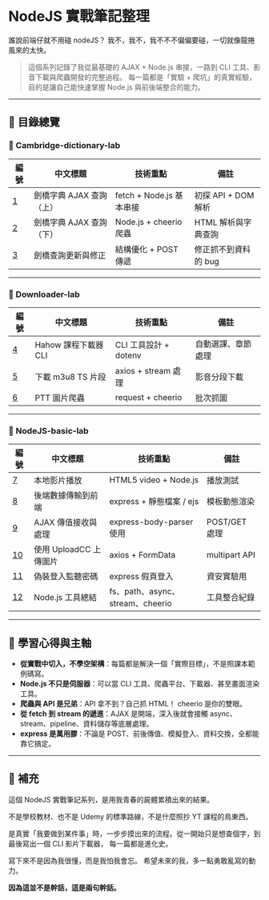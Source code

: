 # NodeJS 實戰筆記整理

誰說前端仔就不用碰 nodeJS？
我不，我不，我不不不偏偏要碰，一切就像龍捲風來的太快。

> 這個系列記錄了我從最基礎的 AJAX + Node.js 串接，一路到 CLI 工具、影音下載與爬蟲開發的完整過程。
> 每一篇都是「實驗 + 爬坑」的真實經驗，目的是讓自己能快速掌握 Node.js 與前後端整合的能力。

---

## 🧭 目錄總覽

### 📘 Cambridge-dictionary-lab

| 編號                                                         | 中文標題                 | 技術重點                 | 備註                 |
| ------------------------------------------------------------ | ------------------------ | ------------------------ | -------------------- |
| [1](Cambridge-dictionary-lab/1-ajax-cambridge-dictionary.md) | 劍橋字典 AJAX 查詢（上） | fetch + Node.js 基本串接 | 初探 API + DOM 解析  |
| [2](Cambridge-dictionary-lab/2-node-cambridge-crawler.md)    | 劍橋字典 AJAX 查詢（下） | Node.js + cheerio 爬蟲   | HTML 解析與字典查詢  |
| [3](Cambridge-dictionary-lab/3-node-cambridge-update-fix.md) | 劍橋查詢更新與修正       | 結構優化 + POST 傳遞     | 修正抓不到資料的 bug |

---

### 📘 Downloader-lab

| 編號                                          | 中文標題             | 技術重點              | 備註               |
| --------------------------------------------- | -------------------- | --------------------- | ------------------ |
| [4](Downloader-lab/4-hahow-downloader-cli.md) | Hahow 課程下載器 CLI | CLI 工具設計 + dotenv | 自動選課、章節處理 |
| [5](Downloader-lab/5-download-m3u8-ts.md)     | 下載 m3u8 TS 片段    | axios + stream 處理   | 影音分段下載       |
| [6](Downloader-lab/6-ptt-image-crawler.md)    | PTT 圖片爬蟲         | request + cheerio     | 批次抓圖           |

---

### 📘 NodeJS-basic-lab

| 編號                                            | 中文標題               | 技術重點                         | 備註          |
| ----------------------------------------------- | ---------------------- | -------------------------------- | ------------- |
| [7](NodeJS-basic-lab/12-play-local-video.md)    | 本地影片播放           | HTML5 video + Node.js            | 播放測試      |
| [8](NodeJS-basic-lab/12-html-data-transfer.md)  | 後端數據傳輸到前端     | express + 靜態檔案 / ejs         | 模板動態渲染  |
| [9](NodeJS-basic-lab/9-ajax-receive-note.md)    | AJAX 傳值接收與處理    | express-body-parser 使用         | POST/GET 處理 |
| [10](NodeJS-basic-lab/10-uploadcc-uploader.md)  | 使用 UploadCC 上傳圖片 | axios + FormData                 | multipart API |
| [11](NodeJS-basic-lab/11-password-listener.md)  | 偽裝登入監聽密碼       | express 假頁登入                 | 資安實驗用    |
| [12](NodeJS-basic-lab/12-node-utils-summary.md) | Node.js 工具總結       | fs、path、async、stream、cheerio | 工具整合紀錄  |

---

## 🧠 學習心得與主軸

- **從實戰中切入，不學空架構**：每篇都是解決一個「實際目標」，不是照課本範例碼寫。
- **Node.js 不只是伺服器**：可以當 CLI 工具、爬蟲平台、下載器、甚至畫面渲染工具。
- **爬蟲與 API 是兄弟**：API 拿不到？自己抓 HTML！ cheerio 是你的雙眼。
- **從 fetch 到 stream 的遞進**：AJAX 是開端，深入後就會接觸 async、stream、pipeline、資料儲存等底層處理。
- **express 是萬用膠**：不論是 POST、前後傳值、模擬登入、資料交換，全都能靠它搞定。

---

## 💬 補充

這個 NodeJS 實戰筆記系列，是用我青春的屍體累積出來的結果。

不是學校教材、也不是 Udemy 的標準路線，不是什麼照抄 YT 課程的鳥東西。

是真實「我要做到某件事」時，一步步摸出來的流程。從一開始只是想查個字，到最後寫出一個 CLI 影片下載器，
每一篇都是進化史。

寫下來不是因為我很懂，而是我怕我會忘。
希望未來的我，多一點勇敢亂寫的動力。

**因為這並不是幹話，這是兩句幹話。**
